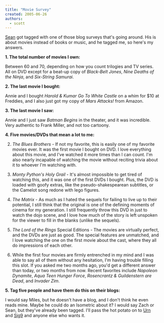 ```yaml
---
title: "Movie Survey"
created: 2005-06-26
authors: 
  - scott
---
```


[Sean](http://nyarlo.net/2005/06/blog-survey-chain-thing/) got tagged with one of those blog surveys that's going around. His is about movies instead of books or music, and he tagged me, so here's my answers.

**1\. The total number of movies I own:**

Between 60 and 70, depending on how you count trilogies and TV series. All on DVD except for a beat-up copy of _Black-Belt Jones_, _Nine Deaths of the Ninja_, and _Six-String Samurai_.

**2\. The last movie I bought:**

Annie and I bought _Harold & Kumar Go To White Castle_ on a whim for $10 at Freddies, and I also just got my copy of _Mars Attacks!_ from Amazon.

**3\. The last movie I saw:**

Annie and I just saw _Batman Begins_ in the theater, and it was incredible. Very authentic to Frank Miller, and not too cartoony.

**4\. Five movies/DVDs that mean a lot to me:**

2. _The Blues Brothers_ - If not my favorite, this is easily one of my favorite movies ever. It was the first movie I bought on DVD. I love everything about this movie, and I've watched it more times than I can count. I'm also nearly incapable of watching the movie without reciting trivia about it to whoever I'm watching with.

4. _Monty Python's Holy Grail_ - It's almost impossible to get tired of watching this, and it was one of the first DVDs I bought. Plus, the DVD is loaded with goofy extras, like the pseudo-shakespearean subtitles, or the Camelot song redone with lego figures.

6. _The Matrix_ - As much as I hated the sequels for failing to live up to their potential, I still think that the original is one of the defining moments of cinema for my generation. I still frequently throw this DVD in just to watch the dojo scene, and I love how much of the story is left unspoken for the viewer to fill in the blanks (unlike the sequels).

8. _The Lord of the Rings_ Special Editions - The movies are virtually perfect, and the DVDs are just as good. The special features are unmatched, and I love watching the one on the first movie about the cast, where they all do impressions of each other.

10. While the first four movies are firmly entrenched in my mind and I was able to say all of them without any hesitation, I'm having trouble filling this slot. If you asked me two months ago, you'd get a different answer than today, or two months from now. Recent favorites include _Napoleon Dynamite_, _Aqua Teen Hunger Force_, _Rosencrantz & Guildenstern are Dead_, and _Invader Zim_.

**5\. Tag five people and have them do this on their blogs:**

I would say Miles, but he doesn't have a blog, and I don't think he even reads mine. Maybe he could do an Isometric about it? I would say Zach or Sean, but they've already been tagged. I'll pass the hot potato on to [Urn](http://www.alt3t.net/blog/) and [Sig9](http://www.sobrania.net/) and anyone else who wants it.
